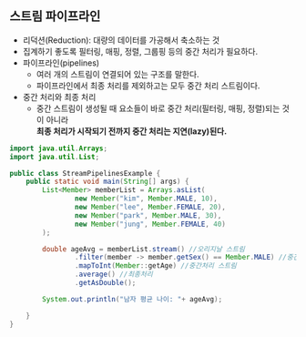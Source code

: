 ## 스트림 파이프라인
* 리덕션(Reduction): 대량의 데이터를 가공해서 축소하는 것
* 집계하기 좋도록 필터링, 매핑, 정렬, 그룹핑 등의 중간 처리가 필요하다.
* 파이프라인(pipelines)
  * 여러 개의 스트림이 연결되어 있는 구조를 말한다.
  * 파이프라인에서 최종 처리를 제외하고는 모두 중간 처리 스트림이다.
* 중간 처리와 최종 처리
  * 중간 스트림이 생성될 때 요소들이 바로 중간 처리(필터링, 매핑, 정렬)되는 것이 아니라  
  __최종 처리가 시작되기 전까지 중간 처리는 지연(lazy)된다.__

```java
import java.util.Arrays;
import java.util.List;

public class StreamPipelinesExample {
    public static void main(String[] args) {
        List<Member> memberList = Arrays.asList(
                new Member("kim", Member.MALE, 10),
                new Member("lee", Member.FEMALE, 20),
                new Member("park", Member.MALE, 30),
                new Member("jung", Member.FEMALE, 40)
        );

        double ageAvg = memberList.stream() //오리지날 스트림
                .filter(member -> member.getSex() == Member.MALE) //중간처리 스트림
                .mapToInt(Member::getAge) //중간처리 스트림
                .average() //최종처리
                .getAsDouble();

        System.out.println("남자 평균 나이: "+ ageAvg);

    }
}
```
